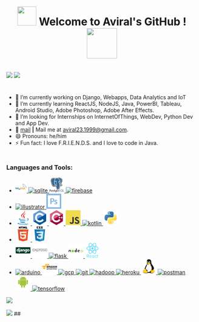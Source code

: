  # <p align="center" > <img src = "https://media.giphy.com/media/yUgDvwPwbX2aHVtY0H/giphy.gif" width=50 height=50 /> Welcome to Aviral's GitHub ! <img src="https://media.giphy.com/media/3ohhwCZmdLxbmwrQiI/giphy.gif" height=80 width="80"/></p>
<!-- 
[<img src="https://img.shields.io/badge/Linked-in-blue?style=for-the-badge&logo=appveyor"/>][linkedin]
[<img src="https://img.shields.io/badge/Twitter-Page-orange?style=for-the-badge&logo=appveyor"/>][twitter]
[<img src="https://img.shields.io/badge/My-Portfolio-red?style=for-the-badge&logo=appveyor"/>][portfolio]
[<img src="https://img.shields.io/badge/Instagram-Profile-green?style=for-the-badge&logo=appveyor"/>][instagram]
[<img src="https://img.shields.io/badge/Poetry-Blog-brightgreen?style=for-the-badge&logo=appveyor"/>][poetry-blog]  -->
<!-- [<img src="https://img.shields.io/badge/Youtube-Channel-yellow?style=for-the-badge&logo=appveyor"/>][youtube] -->

<div>
<img src = "https://github-readme-stats.vercel.app/api?username=aviraw&count_private=true&show_icons=true&theme=dark" width="390"/>
<img src="https://github-readme-streak-stats.herokuapp.com/?user=aviraw&show_icons=true&theme=dark" width="390"/>
</div>

#

* 🔭 I’m currently working on Django, Webapps, Data Analytics and IoT
* 🌱 I’m currently learning ReactJS, NodeJS, Java, PowerBI, Tableau, Android Studio, Adobe Photoshop, Adobe After Effects.
* 👯 I’m looking for Internships on InternetOfThings, WebDev, Python Dev and App Dev.
* 💬 [mail][mail] **|**  Mail me at aviral23.1999@gmail.com.
* 😄 Pronouns: he/him
* ⚡ Fun fact: I love F.R.I.E.N.D.S. and I love to code in Java.



[github]: https://github.com/aviraw/aviraw/blob/master/github.png
[twitter]: https://twitter.com/Aviral237
[youtube]: https://www.youtube.com/channel/UCI4D4bm6clAdmDNQNiWrcvw?view_as=subscriber
[instagram]: https://www.instagram.com/aviral_muriel_bing/
[poetry-blog]: https://www.instagram.com/__littleblueheart__/
[linkedin]: https://www.linkedin.com/in/aviral-srivastava-3336b166/
[mail]: mailto:aviral23.1999@gmail.com
[portfolio]: https://aviral.cf/
#

<!-- 
👔 [<img src="https://img.shields.io/badge/Linked-in-blue?style=for-the-badge&logo=appveyor"/>][linkedin] **|**
🐦 [<img src="https://img.shields.io/badge/-Twitter-orange?style=for-the-badge&logo=appveyor"/>][twitter] **|** 
❤️ [<img src="https://img.shields.io/badge/My-Portfolio-red?style=for-the-badge&logo=appveyor"/>][portfolio] **|**
📺 [<img src="https://img.shields.io/badge/Youtube-Channel-yellow?style=for-the-badge&logo=appveyor"/>][youtube] **|** 
📷 [<img src="https://img.shields.io/badge/Instagram-Profile-green?style=for-the-badge&logo=appveyor"/>][instagram] **|** 
💙 [<img src="https://img.shields.io/badge/Poetry-Blog-brightgreen?style=for-the-badge&logo=appveyor"/>][poetry-blog] **|**  -->

<!--[![Aviral's github stats](https://github-readme-stats.vercel.app/api?username=aviraw)](https://github-readme-stats.vercel.app/api?username=aviraw)-->

<h3 align="left">Languages and Tools:</h3>

<p align="center" width="20" height="20">
	<ul><li><a href="https://www.mysql.com/" target="_blank">
		<img
			src="https://raw.githubusercontent.com/devicons/devicon/master/icons/mysql/mysql-original-wordmark.svg"
			alt="mysql"
			width="30"
			height="30"
		/>
	</a>
	<a href="https://www.sqlite.org/" target="_blank">
		<img
			src="https://www.vectorlogo.zone/logos/sqlite/sqlite-icon.svg"
			alt="sqlite"
			width="40"
			height="40"
		/>
	</a>
	<a href="https://www.postgresql.org" target="_blank">
		<img
			src="https://raw.githubusercontent.com/devicons/devicon/master/icons/postgresql/postgresql-original-wordmark.svg"
			alt="postgresql"
			width="40"
			height="40"
		/>
	</a>
	<a href="https://firebase.google.com/" target="_blank">
		<img
			src="https://www.vectorlogo.zone/logos/firebase/firebase-icon.svg"
			alt="firebase"
			width="40"
			height="40"
		/>
		</a></li>
		<li>
		<a href="https://www.adobe.com/in/products/illustrator.html" target="_blank">
		<img
			src="https://www.vectorlogo.zone/logos/adobe_illustrator/adobe_illustrator-icon.svg"
			alt="illustrator"
			width="40"
			height="40"
		/>
	</a>
	<a href="https://www.photoshop.com/en" target="_blank">
		<img
			src="https://raw.githubusercontent.com/devicons/devicon/master/icons/photoshop/photoshop-line.svg"
			alt="photoshop"
			width="40"
			height="40"
		/>
	</a>
		</li>
		<li>
		<a href="https://www.java.com" target="_blank">
		<img
			src="https://raw.githubusercontent.com/devicons/devicon/master/icons/java/java-original.svg"
			alt="java"
			width="40"
			height="40"
		/>
		</a>
		<a href="https://www.cprogramming.com/" target="_blank">
		<img
			src="https://raw.githubusercontent.com/devicons/devicon/master/icons/c/c-original.svg"
			alt="c"
			width="40"
			height="40"
		/>
		</a>
	<a href="https://www.w3schools.com/cpp/" target="_blank">
		<img
			src="https://raw.githubusercontent.com/devicons/devicon/master/icons/cplusplus/cplusplus-original.svg"
			alt="cplusplus"
			width="40"
			height="40"
		/>
	</a>
	<a href="https://developer.mozilla.org/en-US/docs/Web/JavaScript" target="_blank">
		<img
			src="https://raw.githubusercontent.com/devicons/devicon/master/icons/javascript/javascript-original.svg"
			alt="javascript"
			width="40"
			height="40"
		/>
	</a>
	<a href="https://kotlinlang.org" target="_blank">
		<img
			src="https://www.vectorlogo.zone/logos/kotlinlang/kotlinlang-icon.svg"
			alt="kotlin"
			width="40"
			height="40"
		/>
	</a>
	<a href="https://www.python.org" target="_blank">
		<img
			src="https://raw.githubusercontent.com/devicons/devicon/master/icons/python/python-original.svg"
			alt="python"
			width="40"
			height="40"
		/>
	</a>
		</li>
		<li>
		<a href="https://www.w3.org/html/" target="_blank">
		<img
			src="https://raw.githubusercontent.com/devicons/devicon/master/icons/html5/html5-original-wordmark.svg"
			alt="html5"
			width="40"
			height="40"
		/>
		</a>
		<a href="https://www.w3schools.com/css/" target="_blank">
		<img
			src="https://raw.githubusercontent.com/devicons/devicon/master/icons/css3/css3-original-wordmark.svg"
			alt="css3"
			width="40"
			height="40"
		/>
		</a>
		</li>
		<li>
			<a href="https://www.djangoproject.com/" target="_blank">
		<img
			src="https://raw.githubusercontent.com/devicons/devicon/master/icons/django/django-original.svg"
			alt="django"
			width="40"
			height="40"
		/>
		</a>
		<a href="https://expressjs.com" target="_blank">
		<img
			src="https://raw.githubusercontent.com/devicons/devicon/master/icons/express/express-original-wordmark.svg"
			alt="express"
			width="40"
			height="40"
		/>
		</a>
		<a href="https://flask.palletsprojects.com/" target="_blank">
		<img
			src="https://www.vectorlogo.zone/logos/pocoo_flask/pocoo_flask-icon.svg"
			alt="flask"
			width="40"
			height="40"
		/>
		</a>
		<a href="https://nodejs.org" target="_blank">
		<img
			src="https://raw.githubusercontent.com/devicons/devicon/master/icons/nodejs/nodejs-original-wordmark.svg"
			alt="nodejs"
			width="40"
			height="40"
		/>
		</a>
		<a href="https://reactjs.org/" target="_blank">
		<img
			src="https://raw.githubusercontent.com/devicons/devicon/master/icons/react/react-original-wordmark.svg"
			alt="react"
			width="40"
			height="40"
		/>
		</a>
		</li><li>
		<a href="https://www.arduino.cc/" target="_blank">
		<img
			src="https://cdn.worldvectorlogo.com/logos/arduino-1.svg"
			alt="arduino"
			width="40"
			height="40"
		/>
		</a>
		<a href="https://aws.amazon.com" target="_blank">
		<img
			src="https://raw.githubusercontent.com/devicons/devicon/master/icons/amazonwebservices/amazonwebservices-original-wordmark.svg"
			alt="aws"
			width="40"
			height="40"
		/>
	</a>
	<a href="https://cloud.google.com" target="_blank">
		<img
			src="https://www.vectorlogo.zone/logos/google_cloud/google_cloud-icon.svg"
			alt="gcp"
			width="40"
			height="40"
		/>
	</a>
	<a href="https://git-scm.com/" target="_blank">
		<img
			src="https://www.vectorlogo.zone/logos/git-scm/git-scm-icon.svg"
			alt="git"
			width="40"
			height="40"
		/>
	</a>
	<a href="https://hadoop.apache.org/" target="_blank">
		<img
			src="https://www.vectorlogo.zone/logos/apache_hadoop/apache_hadoop-icon.svg"
			alt="hadoop"
			width="40"
			height="40"
		/>
	</a>
	<a href="https://heroku.com" target="_blank">
		<img
			src="https://www.vectorlogo.zone/logos/heroku/heroku-icon.svg"
			alt="heroku"
			width="40"
			height="40"
		/>
	</a>
	<a href="https://www.linux.org/" target="_blank">
		<img
			src="https://raw.githubusercontent.com/devicons/devicon/master/icons/linux/linux-original.svg"
			alt="linux"
			width="40"
			height="40"
		/>
	</a>
	<a href="https://postman.com" target="_blank">
		<img
			src="https://www.vectorlogo.zone/logos/getpostman/getpostman-icon.svg"
			alt="postman"
			width="40"
			height="40"
		/>
	</a>
		<a href="https://developer.android.com" target="_blank">
		<img
			src="https://raw.githubusercontent.com/devicons/devicon/master/icons/android/android-original-wordmark.svg"
			alt="android"
			width="40"
			height="40"
		/>
	</a>
	<a href="https://www.tensorflow.org" target="_blank">
		<img src="https://www.vectorlogo.zone/logos/tensorflow/tensorflow-icon.svg"
			alt="tensorflow"
			width="40"
			height="40"/>
	</a></li></ul>
</p>


<p align='left'><img src="https://img.shields.io/badge/Good%20Things-Take%20Time-9cf?style=for-the-badge&logo=appveyor"/><p/>
<img src="https://visitor-badge.glitch.me/badge?page_id=aviraw.visitorBatch"/>
##
